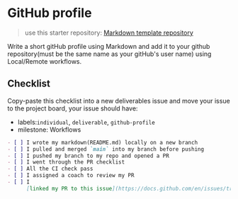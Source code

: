 # GitHub profile

> use this starter repository:
> [Markdown template repository](https://github.com/HackYourFutureBelgium/template-markdown)

Write a short gitHub profile using Markdown and add it to your github
repository(must be the same name as your gitHub's user name) using Local/Remote
workflows.

## Checklist

Copy-paste this checklist into a new deliverables issue and move your issue to
the project board, your issue should have:

- labels:`individual`, `deliverable`, `github-profile`
- milestone: Workflows

```markdown
- [ ] I wrote my markdown(README.md) locally on a new branch
- [ ] I pulled and merged `main` into my branch before pushing
- [ ] I pushed my branch to my repo and opened a PR
- [ ] I went through the PR checklist
- [ ] All the CI check pass
- [ ] I assigned a coach to review my PR
- [ ] I
      [linked my PR to this issue](https://docs.github.com/en/issues/tracking-your-work-with-issues/linking-a-pull-request-to-an-issue)
```
